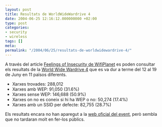 ```yaml
---
layout: post
title: Resultats de WorldWideWardrive 4
date: 2004-06-25 12:16:12.000000000 +02:00
type: post
categories:
- security
- wireless
tags: []
meta:
permalink: "/2004/06/25/resultats-de-worldwidewardrive-4/"
---
```

A través del article [Feelings of Insecurity de WifiPlanet](http://www.wi-fiplanet.com/news/article.php/3373241) es poden consultar els resultats de la [World Wide Wardrive 4](http://www.worldwidewardrive.org/) que es va dur a terme del 12 al 19 de Juny en 11 països diferents.

- Xarxes trovades: 288,012
- Xarxes amb WEP: 91,050 (31.6%)
- Xarxes sense WEP: 146,688 (50.9%)
- Xarxes on no es coneix si hi ha WEP o no: 50,274 (17.4%)
- Xarxes amb un SSID per defecte: 82,755 (28.7%)

Els resultats encara no han aparegut a la [web oficial del event](http://www.worldwidewardrive.org/wwwdstats.html), però sembla que no tardaran molt en fer-los públics.

